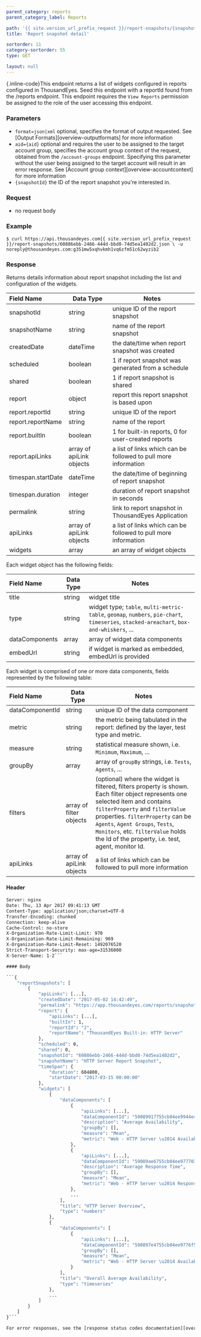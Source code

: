 ```yaml
---
parent_category: reports
parent_category_label: Reports

path: '{{ site.version_url_prefix_request }}/report-snapshots/{snapshotId}'
title: 'Report snapshot detail'

sortorder: 11
category-sortorder: 55
type: GET

layout: null
---
```


{.inline-code}This endpoint returns a list of widgets configured in reports configured in ThousandEyes. Seed this endpoint with a reportId found from the /reports endpoint. This endpoint requires the `View Reports` permission be assigned to the role of the user accessing this endpoint.

### Parameters

* `format=json|xml` optional, specifies the format of output requested.  See [Output Formats][overview-outputformats] for more information
* `aid={aid}` optional and requires the user to be assigned to the target account group, specifies the account group context of the request, obtained from the `/account-groups` endpoint.  Specifying this parameter without the user being assigned to the target account will result in an error response. See [Account group context][overview-accountcontext] for more information
* `{snapshotId}` the ID of the report snapshot you're interested in.

### Request

* no request body

### Example

`$ curl https://api.thousandeyes.com{{ site.version_url_prefix_request }}/report-snapshots/60886ebb-2466-444d-bbd8-74d5ea1402d2.json \
  -u noreply@thousandeyes.com:g351mw5xqhvkmh1vq6zfm51c62wyzib2`

### Response

Returns details information about report snapshot including the list and configuration of the widgets.

Field Name | Data Type | Notes
:----------|-----------|----------|
snapshotId | string | unique ID of the report snapshot
snapshotName | string | name of the report snapshot
createdDate | dateTime | the date/time when report snapshot was created
scheduled | boolean | 1 if report snapshot was generated from a schedule
shared | boolean | 1 if report snapshot is shared
report | object | report this report snapshot is based upon
report.reportId | string | unique ID of the report
report.reportName | string | name of the report
report.builtIn | boolean | 1 for built-in reports, 0 for user-created reports
report.apiLinks | array of apiLink objects | a list of links which can be followed to pull more information
timespan.startDate | dateTime | the date/time of beginning of report snapshot
timespan.duration | integer | duration of report snapshot in seconds
permalink | string | link to report snapshot in ThousandEyes Application
apiLinks | array of apiLink objects | a list of links which can be followed to pull more information
widgets | array | an array of widget objects

Each widget object has the following fields:

Field Name | Data Type | Notes
:----------|-----------|----------|
title | string | widget title
type | string | widget type; `table`, `multi-metric-table`, `geomap`, `numbers`, `pie-chart`, `timeseries`, `stacked-areachart`, `box-and-whiskers`, ...
dataComponents | array | array of widget data components
embedUrl | string | if widget is marked as embedded, embedUrl is provided
Each widget is comprised of one or more data components, fields represented by the following table:

Field Name | Data Type | Notes
:----------|-----------|----------|
dataComponentId | string | unique ID of the data component
metric | string | the metric being tabulated in the report: defined by the layer, test type and metric.
measure | string | statistical measure shown, i.e. `Minimum`, `Maximum`, ...
groupBy | array | array of `groupBy` strings, i.e. `Tests`, `Agents`, ...
filters | array of filter objects | (optional) where the widget is filtered, filters property is shown. Each filter object represents one selected item and contains `filterProperty` and `filterValue` properties. `filterProperty` can be `Agents`, `Agent Groups`, `Tests`, `Monitors`, etc. `filterValue` holds the Id of the property, i.e. test, agent, monitor Id.
apiLinks | array of apiLink objects | a list of links which can be followed to pull more information

#### Header

```HTTP/1.1 200 OK
Server: nginx
Date: Thu, 13 Apr 2017 09:41:13 GMT
Content-Type: application/json;charset=UTF-8
Transfer-Encoding: chunked
Connection: keep-alive
Cache-Control: no-store
X-Organization-Rate-Limit-Limit: 970
X-Organization-Rate-Limit-Remaining: 969
X-Organization-Rate-Limit-Reset: 1492076520
Strict-Transport-Security: max-age=31536000
X-Server-Name: 1-2```

#### Body

```{
    "reportSnapshots": [
        {
            "apiLinks": [...],
            "createdDate": "2017-05-02 14:42:49",
            "permalink": "https://app.thousandeyes.com/reports/snapshots/60886ebb-2466-444d-bbd8-74d5ea1402d2?__a=75",
            "report": {
                "apiLinks": [...],
                "builtIn": 1,
                "reportId": "2",
                "reportName": "ThousandEyes Built-in: HTTP Server"
            },
            "scheduled": 0,
            "shared": 0,
            "snapshotId": "60886ebb-2466-444d-bbd8-74d5ea1402d2",
            "snapshotName": "HTTP Server Report Snapshot",
            "timeSpan": {
                "duration": 604800,
                "startDate": "2017-03-15 00:00:00"
            },
            "widgets": [
                {
                    "dataComponents": [
                        {
                            "apiLinks": [...],
                            "dataComponentId": "59089917755cb04ee9944e44",
                            "description": "Average Availability",
                            "groupBy": [],
                            "measure": "Mean",
                            "metric": "Web - HTTP Server \u2014 Availability"
                        },
                        {
                            "apiLinks": [...],
                            "dataComponentId": "59089ae6755cb04ee977703b",
                            "description": "Average Response Time",
                            "groupBy": [],
                            "measure": "Mean",
                            "metric": "Web - HTTP Server \u2014 Response Time"
                        },
                        ...
                    ],
                    "title": "HTTP Server Overview",
                    "type": "numbers"
                },
                {
                    "dataComponents": [
                        {
                            "apiLinks": [...],
                            "dataComponentId": "590897e4755cb04ee9776f5b",
                            "groupBy": [],
                            "measure": "Mean",
                            "metric": "Web - HTTP Server \u2014 Availability"
                        }
                    ],
                    "title": "Overall Average Availability",
                    "type": "timeseries"
                },
                ...
            ]
        }
    ]
}```

For error responses, see the [response status codes documentation][overview-responsestatuscodes].
